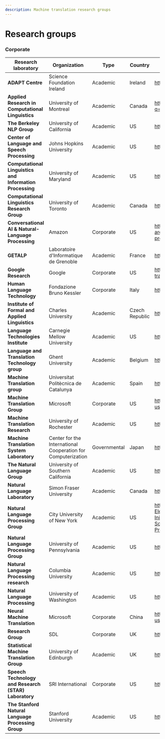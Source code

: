 ```yaml
---
description: Machine translation research groups
---
```


# Research groups

### Corporate

| Research laboratory | Organization | Type | Country | Website |
| --- | --- | --- | --- | --- |
| **ADAPT Centre** | Science Foundation Ireland | Academic | Ireland | https://www.adaptcentre.ie/ |
| **Applied Research in Computational Linguistics** | University of Montreal | Academic | Canada | http://rali.iro.umontreal.ca/rali/?q=en/Research%20Projects |
| **The Berkeley NLP Group** | University of California | Academic | US | http://nlp.cs.berkeley.edu/ |
| **Center of Language and Speech Processing** | Johns Hopkins University | Academic | US | https://www.clsp.jhu.edu/ |
| **Computational Linguistics and Information Processing** | University of Maryland | Academic | US | https://wiki.umiacs.umd.edu/clip/index.php/Main_Page |
| **Computational Linguistics Research Group** | University of Toronto | Academic | Canada | http://www.cs.toronto.edu/compling/ |
| **Conversational AI & Natural-Language Processing** | Amazon | Corporate | US | https://www.amazon.science/research-areas/conversational-ai-natural-language-processing |
| **GETALP** | Laboratoire d'Informatique de Grenoble | Academic | France | http://lig-getalp.imag.fr/ |
| **Google Research** | Google | Corporate | US | https://research.google/research-areas/machine-translation/ |
| **Human Language Technology** | Fondazione Bruno Kessler | Corporate | Italy | https://hlt-mt.fbk.eu/ |
| **Institute of Formal and Applied Linguistics** | Charles University | Academic | Czech Republic | https://ufal.mff.cuni.cz/home-page |
| **Language Technologies Institute** | Carnegie Mellow University | Academic | US | https://www.lti.cs.cmu.edu/ |
| **Language and Translation Technology group** | Ghent University | Academic | Belgium | https://lt3.ugent.be/ |
| **Machine Translation group** | Universitat Politècnica de Catalunya | Academic | Spain | https://mt.cs.upc.edu/ |
| **Machine Translation Group** | Microsoft | Corporate | US | https://www.microsoft.com/en-us/research/group/machine-translation-group/ |
| **Machine Translation Research** | University of Rochester | Academic | US | https://www.cs.rochester.edu/~gildea/mt/ |
| **Machine Translation System Laboratory** | Center for the International Cooperation for Computerization | Governmental | Japan | https://cicc.or.jp/english/ |
| **The Natural Language Group** | University of Southern California | Academic | US | https://www.isi.edu/research_groups/nlg/home |
| **Natural Language Laboratory** | Simon Fraser University | Academic | Canada | http://natlang.cs.sfu.ca/ |
| **Natural Language Processing Group** | City University of New York | Academic | US | https://www.gc.cuny.edu/Page-Elements/Academics-Research-Centers-Initiatives/Doctoral-Programs/Computer-Science/Research-Areas/Natural-Language-Processing |
| **Natural Language Processing Group** | University of Pennsylvania | Academic | US | https://www.cis.upenn.edu/ |
| **Natural Language Processing research** | Columbia University | Academic | US | http://www1.cs.columbia.edu/nlp/index.cgi |
| **Natural Language Processing** | University of Washington | Academic | US | https://www.cs.washington.edu/research/nlp |
| **Neural Machine Translation** | Microsoft | Corporate | China | https://www.microsoft.com/en-us/research/project/machine-translation-2/ |
| **Research Group** | SDL | Corporate | UK | https://www.rws.com/language-weaver/research/ |
| **Statistical Machine Translation Group** | University of Edinburgh | Academic | UK | http://www.statmt.org/ued/ |
| **Speech Technology and Research (STAR) Laboratory** | SRI International | Corporate | US | http://www.speech.sri.com/ |
| **The Stanford Natural Language Processing Group** | Stanford University | Academic | US | https://nlp.stanford.edu/projects/mt.shtml |

